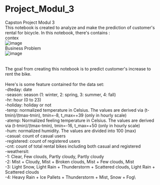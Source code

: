 # Project_Modul_3
Capston Project Modul 3\
This notebook is created to analyze and make the prediction of customer's rental for bicycle. In this notebook, there's contains :\
contex\
![image](https://github.com/user-attachments/assets/b558581d-c4de-477f-9dc2-12a392b5378c)\
Business Problem\
![image](https://github.com/user-attachments/assets/0103ee62-7a26-4156-96da-4e1c6f46880c)\
\
\
The goal from creating this notebook is to predict customer's increase to rent the bike.\
\
Here's is some feature contained for the data set:\
-dteday: date\
-season: season (1: winter, 2: spring, 3: summer, 4: fall)\
-hr: hour (0 to 23)\
-holiday: holiday or not\
-temp: normalized temperature in Celsius. The values are derived via (t-tmin)/(tmax-tmin), tmin=-8, t_max=+39 (only in hourly scale)\
-atemp: Normalized feeling temperature in Celsius. The values are derived via (t-tmin)/(tmax-tmin), tmin=-16, t_max=+50 (only in hourly scale)\
-hum: normalized humidity. The values are divided into 100 (max)\
-casual: count of casual users\
-registered: count of registered users\
-cnt: count of total rental bikes including both casual and registered\
-weathersit:\
-1: Clear, Few clouds, Partly cloudy, Partly cloudy\
-2: Mist + Cloudy, Mist + Broken clouds, Mist + Few clouds, Mist\
-3: Light Snow, Light Rain + Thunderstorm + Scattered clouds, Light Rain + Scattered clouds\
-4: Heavy Rain + Ice Pallets + Thunderstorm + Mist, Snow + Fog\
